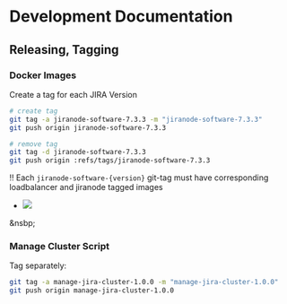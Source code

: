 # Development Documentation


## Releasing, Tagging

### Docker Images

Create a tag for each JIRA Version

```bash
# create tag
git tag -a jiranode-software-7.3.3 -m "jiranode-software-7.3.3"
git push origin jiranode-software-7.3.3

# remove tag
git tag -d jiranode-software-7.3.3
git push origin :refs/tags/jiranode-software-7.3.3
```

:bangbang: Each `jiranode-software-{version}` git-tag must have corresponding loadbalancer and jiranode tagged images
 
 * ![](https://codeclou.github.io/docker-atlassian-jira-data-center/img/jira-node-tag-dockerhub.png?v2)
 
&nsbp;

### Manage Cluster Script

Tag separately:

```bash
git tag -a manage-jira-cluster-1.0.0 -m "manage-jira-cluster-1.0.0"
git push origin manage-jira-cluster-1.0.0
```

